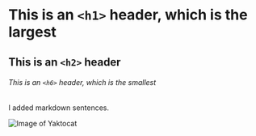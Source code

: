 # This is an `<h1>` header, which is the largest

## This is an `<h2>` header

###### This is an `<h6>` header, which is the smallest

I added markdown sentences.

![Image of Yaktocat](https://octodex.github.com/images/yaktocat.png)
